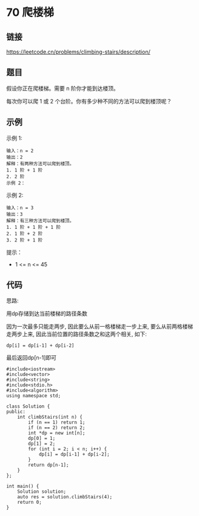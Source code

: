 # 70 爬楼梯
## 链接
https://leetcode.cn/problems/climbing-stairs/description/

## 题目 
假设你正在爬楼梯。需要 n 阶你才能到达楼顶。

每次你可以爬 1 或 2 个台阶。你有多少种不同的方法可以爬到楼顶呢？

## 示例
示例 1:
```
输入：n = 2
输出：2
解释：有两种方法可以爬到楼顶。
1. 1 阶 + 1 阶
2. 2 阶
示例 2：
```
示例 2:
```
输入：n = 3
输出：3
解释：有三种方法可以爬到楼顶。
1. 1 阶 + 1 阶 + 1 阶
2. 1 阶 + 2 阶
3. 2 阶 + 1 阶
```

提示：

- 1 <= n <= 45 

## 代码
思路:

用dp存储到达当前楼梯的路径条数

因为一次最多只能走两步, 因此要么从前一格楼梯走一步上来, 要么从前两格楼梯走两步上来, 因此当前位置的路径条数之和这两个相关, 如下:
```
dp[i] = dp[i-1] + dp[i-2]
```
最后返回dp[n-1]即可

```
#include<iostream>
#include<vector>
#include<string>
#include<stdio.h>
#include<algorithm>
using namespace std;

class Solution {
public:
    int climbStairs(int n) {
    	if (n == 1) return 1;
		if (n == 2) return 2;
		int *dp = new int[n];
		dp[0] = 1;
		dp[1] = 2;
		for (int i = 2; i < n; i++) {
			dp[i] = dp[i-1] + dp[i-2];
		}
		return dp[n-1];
    }
};

int main() {
	Solution solution;
	auto res = solution.climbStairs(4);
	return 0;
}
```